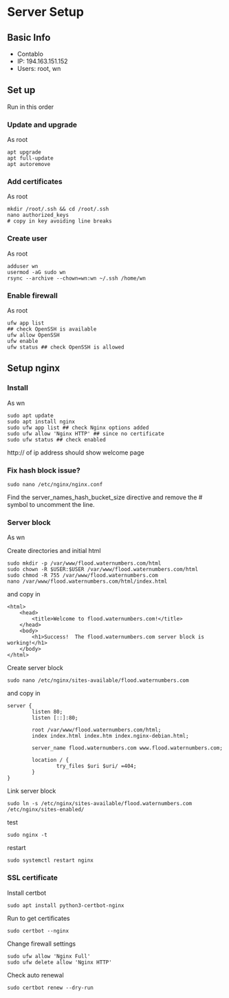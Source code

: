 # Server Setup 

## Basic Info

- Contablo
- IP: 194.163.151.152
- Users: root, wn

## Set up

Run in this order

### Update and upgrade

As root

```
apt upgrade
apt full-update
apt autoremove
```

### Add certificates

As root

```
mkdir /root/.ssh && cd /root/.ssh
nano authorized_keys
# copy in key avoiding line breaks
```

### Create user

As root

```
adduser wn
usermod -aG sudo wn
rsync --archive --chown=wn:wn ~/.ssh /home/wn
```

### Enable firewall

As root

```
ufw app list
## check OpenSSH is available
ufw allow OpenSSH
ufw enable
ufw status ## check OpenSSH is allowed
```

## Setup nginx

### Install

As wn

```
sudo apt update
sudo apt install nginx
sudo ufw app list ## check Nginx options added
sudo ufw allow 'Nginx HTTP' ## since no certificate
sudo ufw status ## check enabled
```
http:// of ip address should show welcome page

### Fix hash block issue?

```
sudo nano /etc/nginx/nginx.conf
```

Find the server_names_hash_bucket_size directive and remove the # symbol to uncomment the line.

### Server block

As wn

Create directories and initial html

```
sudo mkdir -p /var/www/flood.waternumbers.com/html
sudo chown -R $USER:$USER /var/www/flood.waternumbers.com/html
sudo chmod -R 755 /var/www/flood.waternumbers.com
nano /var/www/flood.waternumbers.com/html/index.html
```

and copy in 

```
<html>
    <head>
        <title>Welcome to flood.waternumbers.com!</title>
    </head>
    <body>
        <h1>Success!  The flood.waternumbers.com server block is working!</h1>
    </body>
</html>
```

Create server block

```
sudo nano /etc/nginx/sites-available/flood.waternumbers.com
```

and copy in

```
server {
        listen 80;
        listen [::]:80;

        root /var/www/flood.waternumbers.com/html;
        index index.html index.htm index.nginx-debian.html;

        server_name flood.waternumbers.com www.flood.waternumbers.com;

        location / {
                try_files $uri $uri/ =404;
        }
}
```

Link server block

```
sudo ln -s /etc/nginx/sites-available/flood.waternumbers.com /etc/nginx/sites-enabled/
```

test

```
sudo nginx -t
```

restart

```sudo systemctl restart nginx```

### SSL certificate

Install certbot
```
sudo apt install python3-certbot-nginx
```

Run to get certificates

```sudo certbot --nginx```

Change firewall settings
```
sudo ufw allow 'Nginx Full'
sudo ufw delete allow 'Nginx HTTP'
```

Check auto renewal

```
sudo certbot renew --dry-run
```
